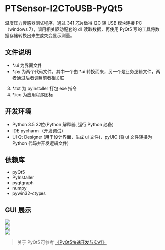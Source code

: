# PTSensor-I2CToUSB-PyQt5

温度压力传感器测试程序，通过 341 芯片做得 I2C 转 USB 模块连接 PC（windows 7），调用相关驱动配套的 dll 读取数据，再使用 PyQt5 写的工具将数据存储转换出来生成突变显示测量。

## 文件说明
- *.ui 为界面文件  
- *.py 为两个代码文件，其中一个由 *.ui 转换而来，另一个是业务逻辑文件，两者通过后者调用前者相关联  
3. *.txt 为 pyinstaller 打包 exe 指令  
4. *.ico 为应用程序图标  

## 开发环境
- Python 3.5 32位(Python 解释器, 运行 Python 必备)
- IDE pycharm （开发调试）
- UI Qt Designer (用于设计界面，生成 ui 文件)，pyUIC (将 ui 文件转换为 Python 代码并开发逻辑文件)

## 依赖库
- pyQt5
- PyInstaller
- pyqtgraph
- numpy
- pywin32-ctypes

## GUI 展示
![](https://github.com/noparkinghere/T_P_Sensor/tree/dev/pic/1.png?raw=true)  
![](https://github.com/noparkinghere/T_P_Sensor/tree/dev/pic/2.png?raw=true)  
![](https://github.com/noparkinghere/T_P_Sensor/tree/dev/pic/3.png?raw=true)  

> 关于 PyQt5 可参考 [《PyQt5快速开发与实战》](https://github.com/cxinping/PyQt5)  
